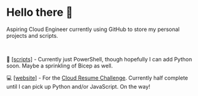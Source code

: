 # Hello there 👋

Aspiring Cloud Engineer currently using GitHub to store my personal projects and scripts. 

<br>

:blue_book: <a href="https://github.com/cmeadowstech/scripts">[scripts]</a> - Currently just PowerShell, though hopefully I can add Python soon. Maybe a sprinkling of Bicep as well. 

:computer: <a href="https://github.com/cmeadowstech/Website">[website]</a> - For the <a href="https://cloudresumechallenge.dev/">Cloud Resume Challenge</a>. Currently half complete until I can pick up Python and/or JavaScript. On the way! 


<!--
**cmeadowstech/cmeadowstech** is a ✨ _special_ ✨ repository because its `README.md` (this file) appears on your GitHub profile.

Here are some ideas to get you started:

- 🔭 I’m currently working on ...
- 🌱 I’m currently learning ...
- 👯 I’m looking to collaborate on ...
- 🤔 I’m looking for help with ...
- 💬 Ask me about ...
- 📫 How to reach me: ...
- 😄 Pronouns: ...
- ⚡ Fun fact: ...
-->
